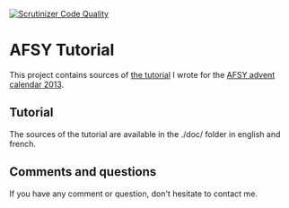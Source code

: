 [![Scrutinizer Code Quality](https://scrutinizer-ci.com/g/clem/afsy-rabbitmq-tutorial/badges/quality-score.png?b=master)](https://scrutinizer-ci.com/g/clem/afsy-rabbitmq-tutorial/?branch=master)

# AFSY Tutorial

This project contains sources of [the tutorial](http://afsy.fr/avent/2013/21-rabbitmq-et-Symfony2-traitements-asynchrones) 
I wrote for the [AFSY advent calendar 2013](http://afsy.fr/avent/2013).

## Tutorial 

The sources of the tutorial are available in the ./doc/ folder in english and french.

## Comments and questions

If you have any comment or question, don't hesitate to contact me.
